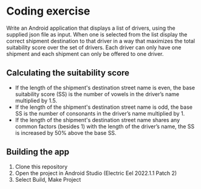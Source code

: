 # Coding exercise

Write an Android application that displays a list of drivers, using the supplied json file as input.
When one is selected from the list display the correct shipment destination to that driver in a way
that maximizes the total suitability score over the set of drivers. Each driver can only have one
shipment and each shipment can only be offered to one driver.

## Calculating the suitability score

* If the length of the shipment's destination street name is even, the base suitability score
  (SS) is the number of vowels in the driver’s name multiplied by 1.5.
* If the length of the shipment's destination street name is odd, the base SS is the number
  of consonants in the driver’s name multiplied by 1.
* If the length of the shipment's destination street name shares any common factors
  (besides 1) with the length of the driver’s name, the SS is increased by 50% above the
  base SS.

## Building the app

1. Clone this repository
1. Open the project in Android Studio (Electric Eel 2022.1.1 Patch 2)
1. Select Build, Make Project